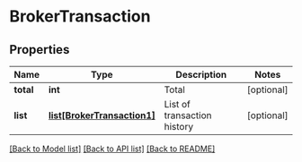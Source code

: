 # BrokerTransaction

## Properties
Name | Type | Description | Notes
------------ | ------------- | ------------- | -------------
**total** | **int** | Total | [optional] 
**list** | [**list[BrokerTransaction1]**](BrokerTransaction1.md) | List of transaction history | [optional] 

[[Back to Model list]](../README.md#documentation-for-models) [[Back to API list]](../README.md#documentation-for-api-endpoints) [[Back to README]](../README.md)


